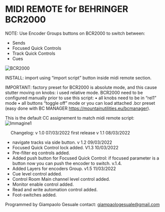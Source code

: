 <h1>MIDI REMOTE for BEHRINGER BCR2000</h1>

NOTE: Use Encoder Groups buttons on BCR2000 to switch between:
- Sends
- Focused Quick Controls
- Track Quick Controls
- Cues

![BCR2000](https://user-images.githubusercontent.com/101831235/159006239-3dbfff71-bc56-44a7-b75c-b04e54632ca7.png)

INSTALL: import using “import script” button inside midi remote section.

IMPORTANT: factory preset for BCR2000 is absolute mode, and this cause stutter moving on knobs: i used relative mode. 
BCR2000 need to be configured manually prior to use this script:
•	all knobs need to be in “rel1” mode
•	all buttons “toggle off” mode
or you can load attached .bcr preset (easy done with BC MANAGER https://mountainutilities.eu/bcmanager).


This is the default CC assignement to match midi remote script:
![Immagine1](https://user-images.githubusercontent.com/101831235/159006077-9ba786d6-dd70-4328-be39-a26210b7813b.png)

 
Changelog:
v 1.0 07/03/2022 first release
v 1.1 08/03/2022
-	navigate tracks via side button.
v 1.2 09/03/2022
-	Focused Quick Control lock added.
V1.3 10/03/2022
-	Pre-filter eq controls added.
-	Added push button for Focused Quick Control: if focused parameter is a button now you can push the encoder to switch. 
v.1.4.
- 	Added Layers for encoders Group.
v1.5 11/03/2022
- 	Cue level control added.
- 	Control Room Main channel level control added.
- 	Monitor enable control added.
- 	Read and write automation control added.
-	Foot-switches added.




Programmed by Giampaolo Gesuale
contact: giampaologesuale@gmail.com
